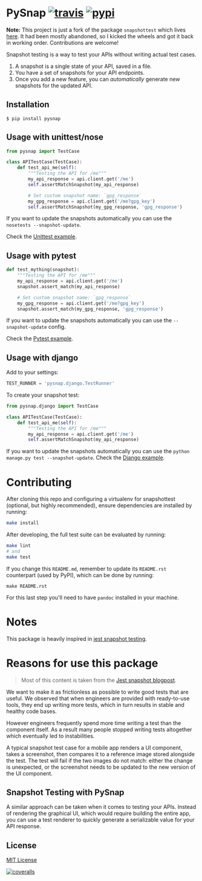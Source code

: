 # PySnap [![travis][travis-image]][travis-url] [![pypi][pypi-image]][pypi-url]

[travis-image]: https://travis-ci.com/yourbuddyconner/pysnap.svg?style=flat
[travis-url]: https://travis-ci.com/yourbuddyconner/pysnap
[pypi-image]: https://img.shields.io/pypi/v/pysnap.svg?style=flat
[pypi-url]: https://pypi.python.org/pypi/pysnap


**Note:** This project is just a fork of the package `snapshottest` which lives [here](https://github.com/syrusakbary/snapshottest). It had been mostly abandoned, so I kicked the wheels and got it back in working order. Contributions are welcome! 

Snapshot testing is a way to test your APIs without writing actual test cases.

1. A snapshot is a single state of your API, saved in a file.
2. You have a set of snapshots for your API endpoints.
3. Once you add a new feature, you can *automatically* generate new snapshots for the updated API.

## Installation

    $ pip install pysnap


## Usage with unittest/nose

```python
from pysnap import TestCase

class APITestCase(TestCase):
    def test_api_me(self):
        """Testing the API for /me"""
        my_api_response = api.client.get('/me')
        self.assertMatchSnapshot(my_api_response)

        # Set custom snapshot name: `gpg_response`
        my_gpg_response = api.client.get('/me?gpg_key')
        self.assertMatchSnapshot(my_gpg_response, 'gpg_response')
```

If you want to update the snapshots automatically you can use the `nosetests --snapshot-update`.

Check the [Unittest example](https://github.com/yourbuddyconner/pysnap/tree/master/examples/unittest).

## Usage with pytest

```python
def test_mything(snapshot):
    """Testing the API for /me"""
    my_api_response = api.client.get('/me')
    snapshot.assert_match(my_api_response)

    # Set custom snapshot name: `gpg_response`
    my_gpg_response = api.client.get('/me?gpg_key')
    snapshot.assert_match(my_gpg_response, 'gpg_response')
```

If you want to update the snapshots automatically you can use the `--snapshot-update` config.

Check the [Pytest example](https://github.com/yourbuddyconner/pysnap/tree/master/examples/pytest).

## Usage with django
Add to your settings:
```python
TEST_RUNNER = 'pysnap.django.TestRunner'
```
To create your snapshot test:
```python
from pysnap.django import TestCase

class APITestCase(TestCase):
    def test_api_me(self):
        """Testing the API for /me"""
        my_api_response = api.client.get('/me')
        self.assertMatchSnapshot(my_api_response)
```
If you want to update the snapshots automatically you can use the `python manage.py test --snapshot-update`.
Check the [Django example](https://github.com/yourbuddyconner/pysnap/tree/master/examples/django_project).

# Contributing

After cloning this repo and configuring a virtualenv for snapshottest (optional, but highly recommended), ensure dependencies are installed by running:

```sh
make install
```

After developing, the full test suite can be evaluated by running:

```sh
make lint
# and
make test
```

If you change this `README.md`, remember to update its `README.rst` counterpart (used by PyPI), which can be done by running:

```
make README.rst
```

For this last step you'll need to have `pandoc` installed in your machine.

# Notes

This package is heavily inspired in [jest snapshot testing](https://facebook.github.io/jest/docs/snapshot-testing.html).

# Reasons for use this package

> Most of this content is taken from the [Jest snapshot blogpost](https://facebook.github.io/jest/blog/2016/07/27/jest-14.html).

We want to make it as frictionless as possible to write good tests that are useful.
We observed that when engineers are provided with ready-to-use tools, they end up writing more tests, which in turn results in stable and healthy code bases.

However engineers frequently spend more time writing a test than the component itself. As a result many people stopped writing tests altogether which eventually led to instabilities.

A typical snapshot test case for a mobile app renders a UI component, takes a screenshot, then compares it to a reference image stored alongside the test. The test will fail if the two images do not match: either the change is unexpected, or the screenshot needs to be updated to the new version of the UI component.


## Snapshot Testing with PySnap

A similar approach can be taken when it comes to testing your APIs.
Instead of rendering the graphical UI, which would require building the entire app, you can use a test renderer to quickly generate a serializable value for your API response.


## License

[MIT License](https://github.com/yourbuddyconner/pysnap/blob/master/LICENSE)

[![coveralls][coveralls-image]][coveralls-url]

[coveralls-image]: https://coveralls.io/repos/yourbuddyconner/pysnap/badge.svg?branch=master&service=github
[coveralls-url]: https://coveralls.io/github/yourbuddyconner/pysnap?branch=master
